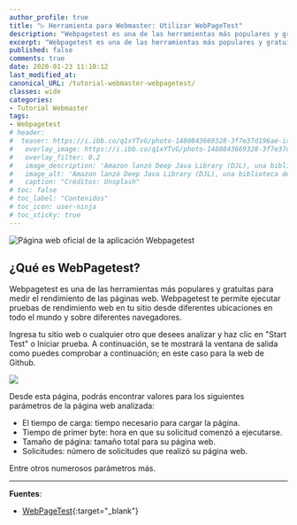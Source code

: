 ```yaml
---
author_profile: true
title: "▷ Herramienta para Webmaster: Utilizar WebPageTest"
description: "Webpagetest es una de las herramientas más populares y gratuitas para medir el rendimiento de la página web."
excerpt: "Webpagetest es una de las herramientas más populares y gratuitas para medir el rendimiento de la página web."
published: false
comments: true
date: 2020-01-23 11:10:12
last_modified_at: 
canonical_URL: /tutorial-webmaster-webpagetest/
classes: wide
categories:
- Tutorial Webmaster
tags:
- Webpagetest
# header:
#  teaser: https://i.ibb.co/q1xYTvG/photo-1480843669328-3f7e37d196ae-ixlib-rb-1-2.jpg
#   overlay_image: https://i.ibb.co/q1xYTvG/photo-1480843669328-3f7e37d196ae-ixlib-rb-1-2.jpg
#   overlay_filter: 0.2
#   image_description: 'Amazon lanzó Deep Java Library (DJL), una biblioteca de código abierto con API de Java para simplificar la capacitación, las pruebas, la implementación y la creación en 2020'
#   image_alt: 'Amazon lanzó Deep Java Library (DJL), una biblioteca de código abierto con API de Java para simplificar la capacitación, las pruebas, la implementación y la creación en 2002'
#   caption: "Créditos: Unsplash"
# toc: false
# toc_label: "Contenidos"
# toc_icon: user-ninja
# toc_sticky: true
---
```

<!--  https://www.pythonmembers.club/2020/01/19/free-python-courses-list/ -->
![](https://i.ibb.co/Bq4mpn4/image.png "Página web oficial de la aplicación Webpagetest")

## ¿Qué es WebPagetest?

Webpagetest es una de las herramientas más populares y gratuitas para medir el rendimiento de las páginas web. Webpagetest te permite ejecutar pruebas de rendimiento web en tu sitio desde diferentes ubicaciones en todo el mundo y sobre diferentes navegadores.

Ingresa tu sitio web o cualquier otro que desees analizar y haz clic en "Start Test" o Iniciar prueba. A continuación, se te mostrará la ventana de salida como puedes comprobar a continuación; en este caso para la web de Github.

![](https://i.ibb.co/r2kP3s0/webpagetest-github.png)

Desde esta página, podrás encontrar valores para los siguientes parámetros de la página web analizada:

- El tiempo de carga: tiempo necesario para cargar la página.
- Tiempo de primer byte: hora en que su solicitud comenzó a ejecutarse.
- Tamaño de página: tamaño total para su página web.
- Solicitudes: número de solicitudes que realizó su página web.

Entre otros numerosos parámetros más.

_____

**Fuentes**:

* [WebPageTest](https://www.webpagetest.org/){:target="_blank"}